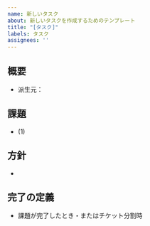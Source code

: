 ```yaml
---
name: 新しいタスク
about: 新しいタスクを作成するためのテンプレート
title: "[タスク]"
labels: タスク
assignees: ''
---
```


## 概要
- 派生元：

## 課題

- (1) 

## 方針
- 

## 完了の定義
- 課題が完了したとき・またはチケット分割時
